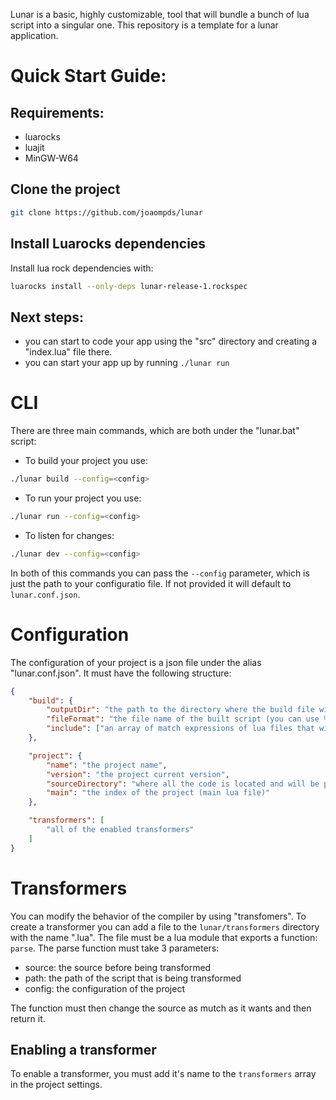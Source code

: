 Lunar is a basic, highly customizable, tool that will bundle a bunch of lua script into a singular one.
This repository is a template for a lunar application. 

# Quick Start Guide:
## Requirements:
- luarocks
- luajit
- MinGW-W64

## Clone the project
```bash
git clone https://github.com/joaompds/lunar
```

## Install Luarocks dependencies
Install lua rock dependencies with:
```bash
luarocks install --only-deps lunar-release-1.rockspec
```

## Next steps:
- you can start to code your app using the "src" directory and creating a "index.lua" file there.
- you can start your app up by running `./lunar run`

# CLI
There are three main commands, which are both under the "lunar.bat" script:
- To build your project you use:
 ```bash
 ./lunar build --config=<config>
 ```
- To run your project you use:
 ```bash
 ./lunar run --config=<config>
 ```
- To listen for changes:
 ```bash
 ./lunar dev --config=<config>
 ```

In both of this commands you can pass the `--config` parameter, which is just the path to your configuratio file. If not provided it will default to `lunar.conf.json`.

# Configuration
The configuration of your project is a json file under the alias "lunar.conf.json".
It must have the following structure:
```json
{
    "build": {
        "outputDir": "the path to the directory where the build file will be outputed to",
        "fileFormat": "the file name of the built script (you can use %PROJECT_NAME%, %PROJECT_VERSION%", %DATE_NOW% and %DATE_NOW_ISO%)
        "include": ["an array of match expressions of lua files that will be included in the build"]
    },

    "project": {
        "name": "the project name",
        "version": "the project current version",
        "sourceDirectory": "where all the code is located and will be parsed",
        "main": "the index of the project (main lua file)"
    },

    "transformers": [
        "all of the enabled transformers"
    ]
}
```

# Transformers
You can modify the behavior of the compiler by using "transfomers".
To create a transformer you can add a file to the `lunar/transformers` directory with the name "<name>.lua".
The file must be a lua module that exports a function: `parse`.
The parse function must take 3 parameters: 
- source: the source before being transformed
- path: the path of the script that is being transformed
- config: the configuration of the project

The function must then change the source as mutch as it wants and then return it.

## Enabling a transformer
To enable a transformer, you must add it's name to the `transformers` array in the project settings.
